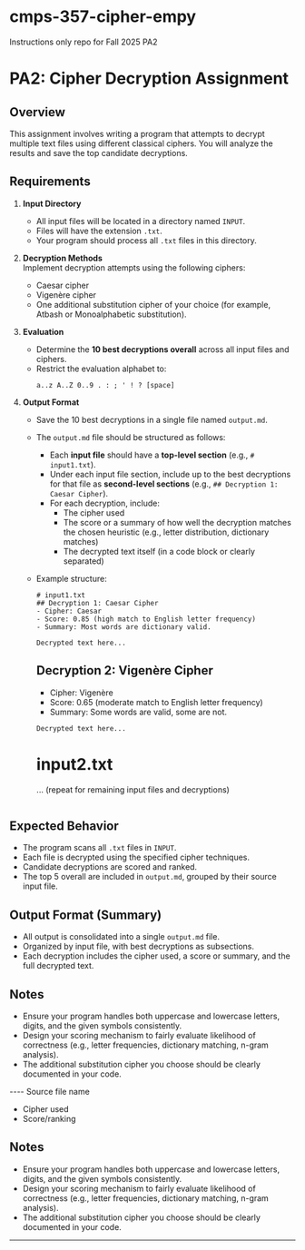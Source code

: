 # cmps-357-cipher-empy
Instructions only repo for Fall 2025 PA2

# PA2: Cipher Decryption Assignment

## Overview
This assignment involves writing a program that attempts to decrypt multiple text files using different classical ciphers. You will analyze the results and save the top candidate decryptions.

## Requirements
1. **Input Directory**  
   - All input files will be located in a directory named `INPUT`.  
   - Files will have the extension `.txt`.  
   - Your program should process all `.txt` files in this directory.

2. **Decryption Methods**  
   Implement decryption attempts using the following ciphers:
   - Caesar cipher
   - Vigenère cipher
   - One additional substitution cipher of your choice (for example, Atbash or Monoalphabetic substitution).

3. **Evaluation**  
   - Determine the **10 best decryptions overall** across all input files and ciphers.  
   - Restrict the evaluation alphabet to:
     ```
     a..z A..Z 0..9 . : ; ' ! ? [space]
     ```

4. **Output Format**  
   - Save the 10 best decryptions in a single file named `output.md`.
   - The `output.md` file should be structured as follows:
     - Each **input file** should have a **top-level section** (e.g., `# input1.txt`).
     - Under each input file section, include up to the best decryptions for that file as **second-level sections** (e.g., `## Decryption 1: Caesar Cipher`).
     - For each decryption, include:
       - The cipher used
       - The score or a summary of how well the decryption matches the chosen heuristic (e.g., letter distribution, dictionary matches)
       - The decrypted text itself (in a code block or clearly separated)
   - Example structure:
     ```
     # input1.txt
     ## Decryption 1: Caesar Cipher
     - Cipher: Caesar
     - Score: 0.85 (high match to English letter frequency)
     - Summary: Most words are dictionary valid.
     ```
     ```
     Decrypted text here...
     ```
     ## Decryption 2: Vigenère Cipher
     - Cipher: Vigenère
     - Score: 0.65 (moderate match to English letter frequency)
     - Summary: Some words are valid, some are not.
     ```
     Decrypted text here...
     ```

     # input2.txt
     ... (repeat for remaining input files and decryptions)
     ```

## Expected Behavior
- The program scans all `.txt` files in `INPUT`.
- Each file is decrypted using the specified cipher techniques.
- Candidate decryptions are scored and ranked.
- The top 5 overall are included in `output.md`, grouped by their source input file.

## Output Format (Summary)
- All output is consolidated into a single `output.md` file.
- Organized by input file, with best decryptions as subsections.
- Each decryption includes the cipher used, a score or summary, and the full decrypted text.

## Notes
- Ensure your program handles both uppercase and lowercase letters, digits, and the given symbols consistently.
- Design your scoring mechanism to fairly evaluate likelihood of correctness (e.g., letter frequencies, dictionary matching, n-gram analysis).
- The additional substitution cipher you choose should be clearly documented in your code.

---- Source file name
- Cipher used
- Score/ranking

## Notes
- Ensure your program handles both uppercase and lowercase letters, digits, and the given symbols consistently.
- Design your scoring mechanism to fairly evaluate likelihood of correctness (e.g., letter frequencies, dictionary matching, n-gram analysis).
- The additional substitution cipher you choose should be clearly documented in your code.

---
